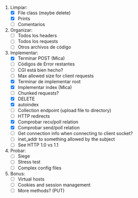 1. Limpiar:
	- [x] File class (maybe delete)
	- [x] Prints
	- [ ] Comentarios
2. Organizar:
	- [ ] Todos los headers
	- [ ] Todos los requests
	- [ ] Otros archivos de código
3. Implementar:
	- [x] Terminar POST (Mica)
	- [ ] Códigos de Error restantes
	- [ ] CGI está bien hecho?
	- [ ] Max allowed size for client requests
	- [x] Terminar de implementar root
	- [x] Implementar index (Mica)
	- [ ] Chunked requests?
	- [x] DELETE
	- [x] autoindex
	- [ ] Collection endpoint (upload file to directory)
	- [ ] HTTP redirects
	- [x] Comprobar recv/poll relation
	- [x] Comprobar send/poll relation
	- [ ] Get connection info when connecting to client socket?
	- [ ] inet_addr to something allowed by the subject
	- [ ] See HTTP 1.0 vs 1.1
4. Probar:
	- [ ] Siege
	- [ ] Stress test
	- [ ] Complex config files
5. Bonus:
	- [ ] Virtual hosts
	- [ ] Cookies and session management
	- [ ] More methods? (PUT)